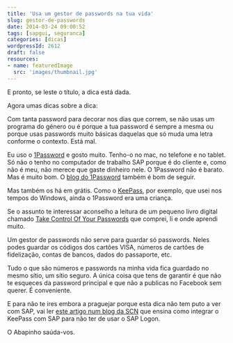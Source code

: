 ```yaml
---
title: 'Usa um gestor de passwords na tua vida'
slug: gestor-de-passwords
date: 2014-03-24 09:00:52
tags: [sapgui, seguranca]
categories: [dicas]
wordpressId: 2612
draft: false
resources:
- name: featuredImage
  src: 'images/thumbnail.jpg'
---
```

E pronto, se leste o título, a dica está dada.

Agora umas dicas sobre a dica:

<!--more-->

Com tanta password para decorar nos dias que correm, se não usas um programa do género ou é porque a tua password é sempre a mesma ou porque usas passwords muito básicas daquelas que só muda uma letra conforme o contexto. Está mal.

Eu uso o [1Password][1] e gosto muito. Tenho-o no mac, no telefone e no tablet. Só não o tenho no computador de trabalho SAP porque é do cliente e, como não é meu, não merece que gaste dinheiro nele. O 1Password não é barato. Mas é muito bom. O [blog do 1Password][2] também é bom de seguir.

Mas também os há em grátis. Como o [KeePass][3], por exemplo, que usei nos tempos do Windows, ainda o 1Password era uma criança.

Se o assunto te interessar aconselho a leitura de um pequeno livro digital chamado [Take Control Of Your Passwords][4] que comprei, li e onde aprendi muito.

Um gestor de passwords não serve para guardar só passwords. Neles podes guardar os códigos dos cartões VISA, números de cartões de fidelização, contas de bancos, dados do passaporte, etc.

Tudo o que são números e passwords na minha vida fica guardado no mesmo sítio, um sítio seguro. A única coisa que tens de garantir é que não te esqueces da password principal e que não a publicas no Facebook sem querer. É conveniente.

E para não te ires embora a praguejar porque esta dica não tem puto a ver com SAP, vai ler [este artigo num blog da SCN][5] que ensina como integrar o KeePass com SAP para não ter de usar o SAP Logon.

O Abapinho saúda-vos.

   [1]: https://agilebits.com/onepassword
   [2]: http://blog.agilebits.com/
   [3]: http://keepass.info/
   [4]: http://www.takecontrolbooks.com/passwords
   [5]: http://scn.sap.com/community/gui/blog/2012/01/29/using-keepass-instead-of-sap-logon
